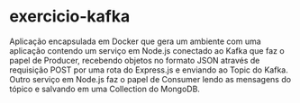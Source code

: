 # exercicio-kafka
Aplicação encapsulada em Docker que gera um ambiente com uma aplicação contendo um serviço em Node.js conectado ao Kafka que faz o papel de Producer, recebendo objetos no formato JSON através de requisição POST por uma rota do Express.js e enviando ao Topic do Kafka. Outro serviço em Node.js faz o papel de Consumer lendo as mensagens do tópico e salvando em uma Collection do MongoDB.
